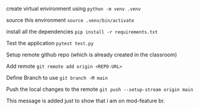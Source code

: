 create virtual environment using 
`python -m venv .venv`

source this environment
`source .venv/bin/activate`

install all the dependencies
`pip install -r requirements.txt`

Test the application
`pytest test.py`

Setup remote github repo (which is already created in the classroom)

Add remote 
`git remote add origin <REPO-URL>`

Define Branch to use 
`git branch -M main`

Push the local changes to the remote 
`git push --setup-stream origin main` 

This message is added just to show that i am on mod-feature br.